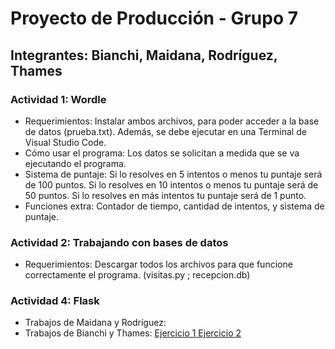 # Proyecto de Producción - Grupo 7
## Integrantes: Bianchi, Maidana, Rodríguez, Thames

### Actividad 1: Wordle
* Requerimientos: Instalar ambos archivos, para poder acceder a la base de datos (prueba.txt). Además, se debe ejecutar en una Terminal de Visual Studio Code.
* Cómo usar el programa: Los datos se solicitan a medida que se va ejecutando el programa.
* Sistema de puntaje: Si lo resolves en 5 intentos o menos tu puntaje será de 100 puntos. Si lo resolves en 10 intentos o menos tu puntaje será de 50 puntos. Si lo resolves en más intentos tu puntaje será de 1 punto.
* Funciones extra: Contador de tiempo, cantidad de intentos, y sistema de puntaje.


### Actividad 2: Trabajando con bases de datos
* Requerimientos: Descargar todos los archivos para que funcione correctamente el programa. (visitas.py ; recepcion.db)

### Actividad 4: Flask
* Trabajos de Maidana y Rodríguez: 
* Trabajos de Bianchi y Thames: <a href="https://ejercicio1.agustinathames.repl.co"> Ejercicio 1 </a> <a href="https://ejercicio2.agustinathames.repl.co"> Ejercicio 2 </a>

